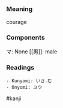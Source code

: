 ### Meaning

courage

### Components

マ: None [[男]]: male

### Readings

```
- Kunyomi: いさ.む
- Onyomi: ユウ
```

#kanji